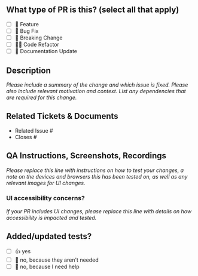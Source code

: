 ## What type of PR is this? (select all that apply)

- [ ] 🍕 Feature
- [ ] 🐛 Bug Fix
- [ ] 🚧 Breaking Change
- [ ] 🧑‍💻 Code Refactor
- [ ] 📝 Documentation Update

## Description

_Please include a summary of the change and which issue is fixed. Please also include relevant motivation and context. List any dependencies that are required for this change._

## Related Tickets & Documents

- Related Issue #
- Closes #

## QA Instructions, Screenshots, Recordings

_Please replace this line with instructions on how to test your changes, a note
on the devices and browsers this has been tested on, as well as any relevant
images for UI changes._

### UI accessibility concerns?

_If your PR includes UI changes, please replace this line with details on how
accessibility is impacted and tested._

## Added/updated tests?

- [ ] 👍 yes
- [ ] 🙅 no, because they aren't needed
- [ ] 🙋 no, because I need help
